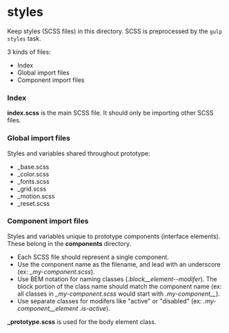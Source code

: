 styles
====

Keep styles (SCSS files) in this directory. SCSS is preprocessed by the `gulp styles` task.

3 kinds of files:

* Index 
* Global import files
* Component import files

### Index

**index.scss** is the main SCSS file. It should only be importing other SCSS files.

### Global import files

Styles and variables shared throughout prototype:

* _base.scss 
* _color.scss
* _fonts.scss
* _grid.scss
* _motion.scss
* _reset.scss 

### Component import files

Styles and variables unique to prototype components (interface elements). These belong in the **components** directory.

* Each SCSS file should represent a single component.
* Use the component name as the filename, and lead with an underscore (ex: *_my-component.scss*).
* Use BEM notation for naming classes (*.block__element--modifer*). The block portion of the class name should match the component name (ex: all classes in *_my-component.scss* would start with *.my-component__*).
* Use separate classes for modifers like "active" or "disabled" (ex: *.my-component__element .is-active*).

**_prototype.scss** is used for the body element class.